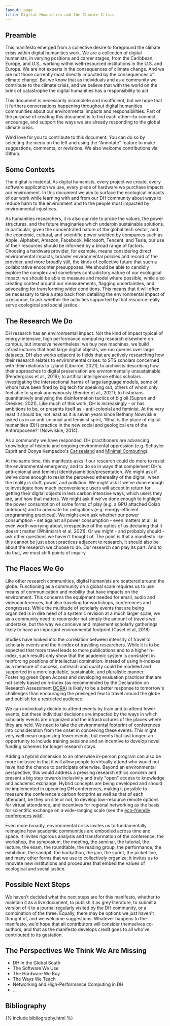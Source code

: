 ```yaml
---
layout: page
title: Digital Humanities and the Climate Crisis
---
```


## Preamble
    
This manifesto emerged from a collective desire to foreground the climate crisis within digital humanities work. We are a collection of digital humanists, in varying positions and career stages, from the Caribbean, Europe, and U.S., working within well-resourced institutions in the U.S. and Europe. We are not experts in the consequences of climate change. And we are not those currently most directly impacted by the consequences of climate change. But we know that as individuals and as a community we contribute to the climate crisis, and we believe that with the world on the brink of catastrophe the digital humanities has a responsibility to act. 

This document is necessarily incomplete and insufficient, but we hope that it furthers conversations happening throughout digital humanities communities about our environmental impacts and responsibilities. Part of the purpose of creating this document is to find each other—to connect, encourage, and support the ways we are already responding to the global climate crisis. 

We'd love for you to contribute to this document. You can do so by selecting the menu on the left and using the "Annotate" feature to make suggestions, comments, or revisions. We also welcome contributions via Github. 
    
## Some Contexts

The digital is material. As digital humanists, every project we create, every software application we use, every piece of hardware we purchase impacts our environment. In this document we aim to surface the ecological impacts of our work while learning with and from our DH community about ways to reduce harm to the environment and to the people most impacted by environmental injustices.

As humanities researchers, it is also our role to probe the values, the power structures, and the future imaginaries which underpin sustainable solutions. In particular, given the concentrated nature of the global tech sector, and the economic, cultural, and scientific power wielded by companies such as Apple, Alphabet, Amazon, Facebook, Microsoft, Tencent, and Tesla, our use of their resources should be informed by a broad range of factors. Choosing a hardware provider, for example, means considering direct environmental impacts, broader environmental policies and record of the provider, and more broadly still, the kinds of collective future that such a collaborative encounter presupposes. We should be able to candidly explore the complex and sometimes contradictory nature of our ecological impact: we should be able to measure and model where possible, while also creating context around our measurements, flagging uncertainties, and advocating for transforming wider conditions. This means that it will often be necessary to take a step back from detailing the environmental impact of a resource, to ask whether the activities supported by that resource really serve ecological and social justice.

## The Research We Do

DH research has an environmental impact. Not the kind of impact typical of energy-intensive, high performance computing research elsewhere on campus, but intensive nevertheless: we buy new machines, we build infrastructures that host large digital objects, we run queries over large datasets. DH also works adjacent to fields that are actively researching how their research relates to environmental crises: to STS scholars concerned with their relations to L/land (Liboiron, 2021); to archivists describing how their approaches to digital preservation are environmentally unsustainable (Pendergrass et al., 2019); to artifical intelligence ethics scholars investigating the intersectional harms of large language models, some of whom have been fired by big tech for speaking out, others of whom only feel able to speak anonymously (Bender et al., 2021); to historians quantitatively analysing the disinformation tactics of big oil (Supran and Oreskes, 2021). Like much of this work, DH is increasingly - or has ambitions to be, or presents itself as - anti-colonial and feminist. At the very least it should be, not least as it is seven years since Bethany Nowviskie asked us in an anti-colonial and feminist spirit, 'What is the place of digital humanities (DH) practice in the new social and geological era of the Anthropocene?' (Nowviskie, 2014).

As a community we have responded. DH practitioners are advancing knowledge of historic and ongoing environmental oppression (e.g. Schuyler Esprit and Oonya Kempadoo's [Carisealand](https://carisealand.org/) and [Minimal Computing](https://go-dh.github.io/mincomp/)).  

At the same time, this manifesto asks if our research could do more to resist the environmental emergency, and to do so in ways that complement DH's anti-colonial and feminist identity/ambition/presentation. We might ask if we've done enough to resist the perceived ethereality of the digital, when the reality is stuff, power, and pollution. We might ask if we've done enough to investigate how much inconvenience users will accept in return for getting their digital objects in less carbon intensive ways, which users they are, and how that matters. We might ask if we've done enough to highlight the power consumption of some forms of play (e.g. a GPU attached Colab notebook) and to advocate for mitigations (e.g. energy-efficient programming practices). We might even ask whether our power consumption - set against all power consumption - even matters at all, is even worth worrying about, irrespective of the optics of us declaring that it doesn't matter (Whitmarsh et al, 2021). Or we might - and probably should - ask other questions we haven't thought of. The point is that a manifesto like this cannot be just about practices adjacent to research, it should also be about the research we choose to do. Our research can play its part. And to do that, we must shift points of inquiry.

## The  Places We Go

Like other research communities, digital humanists are scattered around the globe. Functioning as a community on a global scale requires us to use means of communication and mobility that have impacts on the environment. This concerns the equipment needed for email, audio and videoconferences, but also traveling for workshops, conferences and congresses. While the multitude of scholarly events that are being organized is in dire need of a systemic revision at a much larger scale, we as a community need to reconsider not simply the amount of travels we undertake, but the way we conceive and implement scholarly gatherings likely to have an important environmental footprint (Caset et al, 2018)

Studies have looked into the correlation between intensity of travel to scholarly events and the h-index of traveling researchers. While it is to be expected that more travel leads to more publications and to a higher h-index, such results only show that the academic system is consistent in reinforcing positions of intellectual domination. Instead of using h-indexes as a measure of success, outreach and quality could be modeled and supported in a more equitable, sustainable, and pluralistic manner. Fostering green Open Access and developing evaluation practices that are not solely based on h-index (as recommended by the Declaration on Research Assessment [DORA](https://sfdora.org/)) is likely to be a better response to tomorrow's challenges than encouraging the privileged few to travel around the globe and publish for a restricted audience.

We can individually decide to attend events by train and to attend fewer events, but these individual decisions are impacted by the ways in which scholarly events are organized and the infrastructures of the places where they are held. We need to take the environmental footprint of conferences into consideration from the onset in conceiving these events. This might very well mean organizing fewer events, but events that last longer: an opportunity to include training sessions and an incentive to develop novel funding schemes for longer research stays.

Adding a hybrid dimension to an otherwise in-person program can also be more inclusive in that it will allow people to virtually attend who would not have had the chance to participate otherwise. Beyond an environmental perspective, this would address a pressing research ethics concern and present a big step towards inclusivity and truly "open" access to knowledge and academic exchange. Hybrid concepts are being developed and should be implemented in upcoming DH conferences, making it possible to measure the conference's carbon footprint as well as that of each attendant, be they on site or not, to develop low-resource remote options for virtual attendance, and incentives for regional networking as the basis for scientific exchange on a wide-ranging scale (see the [eco-friendly conferences wiki](https://sustainability.wiki.gwdg.de/doku.php?id=conferences)).

Even more broadly, environmental crisis invites us to fundamentally reimagine how academic communities are embodied across time and space. It invites rigorous analysis and transformation of the conference, the workshop, the symposium, the meeting, the seminar, the tutorial, the lecture, the exam, the roundtable, the reading group, the performance, the exhibition, the sandpit, the hackathon, the jam, the sprint, the picket line, and many other forms that we use to collectively organize; it invites us to innovate new institutions and procedures that embed the values of ecological and social justice.


## Possible Next Steps
We haven't decided what the next steps are for this manifesto, whether to maintain it as a live document, to publish it as grey literature, to submit a version of it to a journal regularly visited by the DH community, or a combination of the three. Equally, there may be options we just haven't thought of, and we welcome suggestions. Whatever happens to the manifesto, we'd hope that all contributors will consider themselves co-authors, and that as the manifesto develops credit goes to all who've contributed to its gestation.

## The Perspectives We Think We Are Missing

- DH in the Global South
- The Software We Use 
- The Hardware We Buy
- The Ways We Teach
- Networking and High-Performance Computing in DH
- ...


## Bibliography
  {% include bibliography.html %}
